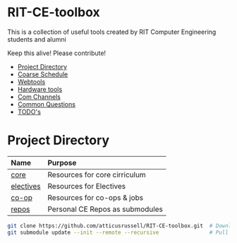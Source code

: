 # RIT-CE-toolbox
This is a collection of useful tools created by RIT Computer Engineering students and alumni

Keep this alive! Please contribute!

- [Project Directory](#project-directory)
- [Coarse Schedule](#coarse-schedule)
- [Webtools](#webtools--apps)
- [Hardware tools](#hardware-tools)
- [Com Channels](#com-channels)
- [Common Questions](#common-questions)
- [TODO's](#todos)

# Project Directory
| Name                           | Purpose                                       | 
| :--                            | :--                                           |
|[core](/core)                   | Resources for core cirriculum                 |
|[electives](/electives)         | Resources for Electives                       |
|[co-op](/co-op)                 | Resources for co-ops & jobs                   |
|[repos](/repos )                | Personal CE Repos as submodules               |

```bash
git clone https://github.com/atticusrussell/RIT-CE-toolbox.git  # Download this repo locally
git submodule update --init --remote --recursive                # Pull all the submodules too
```
